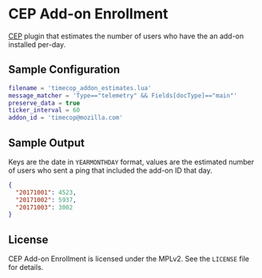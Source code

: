 # CEP Add-on Enrollment
[CEP][] plugin that estimates the number of users who have the an add-on
installed per-day.

[CEP]: https://docs.telemetry.mozilla.org/concepts/data_pipeline.html#hindsight

## Sample Configuration
```lua
filename = 'timecop_addon_estimates.lua'
message_matcher = 'Type=="telemetry" && Fields[docType]=="main"'
preserve_data = true
ticker_interval = 60
addon_id = 'timecop@mozilla.com'
```

## Sample Output
Keys are the date in `YEARMONTHDAY` format, values are the estimated number of
users who sent a ping that included the add-on ID that day.
```json
{
  "20171001": 4523,
  "20171002": 5937,
  "20171003": 3002
}
```

## License
CEP Add-on Enrollment is licensed under the MPLv2. See the `LICENSE` file for
details.
